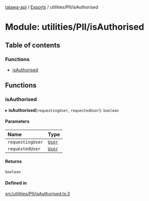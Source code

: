 [talawa-api](../README.md) / [Exports](../modules.md) / utilities/PII/isAuthorised

# Module: utilities/PII/isAuthorised

## Table of contents

### Functions

- [isAuthorised](utilities_PII_isAuthorised.md#isauthorised)

## Functions

### isAuthorised

▸ **isAuthorised**(`requestingUser`, `requestedUser`): `boolean`

#### Parameters

| Name | Type |
| :------ | :------ |
| `requestingUser` | [`User`](types_generatedGraphQLTypes.md#user) |
| `requestedUser` | [`User`](types_generatedGraphQLTypes.md#user) |

#### Returns

`boolean`

#### Defined in

[src/utilities/PII/isAuthorised.ts:3](https://github.com/PalisadoesFoundation/talawa-api/blob/e69119f/src/utilities/PII/isAuthorised.ts#L3)
